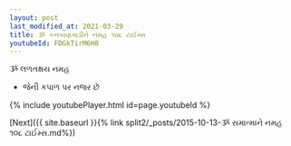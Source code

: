 ```yaml
---
layout: post
last_modified_at: 2021-03-29
title: ૐ કનકાણગાડીને નમહ ૧૦૮ ટાઈમ્સ
youtubeId: FDGkTirM6H8
---
```

 
 
 ૐ લળતક્ષય નમહ  
 
 -  જેની કપાળ પર નજર છે 
 
  
 
  
 
 
 
 
 
 


{% include youtubePlayer.html id=page.youtubeId %}
 
[Next]({{ site.baseurl }}{% link  split2/_posts/2015-10-13-ૐ સમાત્માને નમહ ૧૦૮ ટાઈમ્સ.md%})
 
